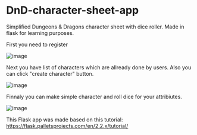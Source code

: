 # DnD-character-sheet-app
Simplified Dungeons &amp; Dragons character sheet with dice roller. Made in flask for learning purposes.


First you need to register

![image](https://user-images.githubusercontent.com/25902724/226099543-86af8c7c-65f5-4be1-b8c6-d337a35b8d69.png)

Next you have list of characters which are allready done by users. Also you can click "create character" button.

![image](https://user-images.githubusercontent.com/25902724/226099709-183dd95e-57bc-4bcc-a430-8a50ed5f202a.png)

Finnaly you can make simple character and roll dice for your attribiutes.

![image](https://user-images.githubusercontent.com/25902724/226099794-856f7e8a-7cff-4628-bbe2-1d01ea2fc51d.png)


This Flask app was made based on this tutorial:
https://flask.palletsprojects.com/en/2.2.x/tutorial/
